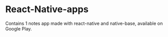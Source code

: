 # React-Native-apps

Contains 1 notes app made with react-native and native-base, available on Google Play. 
